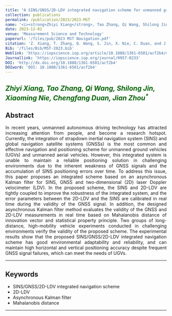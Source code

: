 ```yaml
---
title: "A SINS/GNSS/2D-LDV integrated navigation scheme for unmanned ground vehicles"
collection: publications
permalink: /publication/2023/2023-MST
name: '<i><strong>Zhiyi Xiang</strong>, Tao Zhang, Qi Wang, Shilong Jin, Xiaoming Nie, Chengfang Duan, Jian Zhou<sup>*</sup></i>'
date: 2023-12-01
venue: 'Measurement Science and Technology'
paperurl: '/files/pub/2023 MST Navigation.pdf'
citation: 'Z. Xiang, T. Zhang, Q. Wang, S. Jin, X. Nie, C. Duan, and J. Zhou, &quot;A SINS/GNSS/2D-LDV integrated navigation scheme for unmanned ground vehicles,&quot; <i>Meas. Sci. Technol</i>, vol. 34, no. 12, p. 125116, Dec. 2023.'
Bib: '/files/Bib/MST-2023.bib'
Weblink: 'https://iopscience.iop.org/article/10.1088/1361-6501/acf2b4/meta'
Journallink: 'https://iopscience.iop.org/journal/0957-0233'
DOI: 'http://dx.doi.org/10.1088/1361-6501/acf2b4'
DOIword: 'DOI: 10.1088/1361-6501/acf2b4'
---
```


<font color="#006400"><i><strong>Zhiyi Xiang</strong>, Tao Zhang, Qi Wang, Shilong Jin, Xiaoming Nie, Chengfang Duan, Jian Zhou<sup>*</sup></i></font>
------

**Abstract**
------
<p style="text-align:justify; text-justify:inter-ideograph;">
In recent years, unmanned autonomous driving technology has attracted increasing attention from people, and become a research hotspot. Currently, the integration of strapdown inertial navigation system (SINS) and global navigation satellite systems (GNSSs) is the most common and effective navigation and positioning scheme for unmanned ground vehicles (UGVs) and unmanned aerial vehicles. However, this integrated system is unable to maintain a reliable positioning solution in challenging environments due to the inherent weakness of GNSS signals and the accumulation of SINS positioning errors over time. To address this issue, this paper proposes an integrated scheme based on an asynchronous Kalman filter for SINS, GNSS and two-dimensional (2D) laser Doppler velocimeter (LDV). In the proposed scheme, the SINS and 2D-LDV are tightly coupled to improve the robustness of the integrated system, and the error parameters between the 2D-LDV and the SINS are calibrated in real time during the validity of the GNSS signal. In addition, the designed asynchronous Kalman filter method evaluates the validity of the GNSS and 2D-LDV measurements in real time based on Mahalanobis distance of innovation vector and statistical property principle. Two groups of long-distance, high-mobility vehicle experiments conducted in challenging environments verify the validity of the proposed scheme. The experimental results show that the proposed SINS/GNSS/2D-LDV integrated navigation scheme has good environmental adaptability and reliability, and can maintain high horizontal and vertical positioning accuracy despite frequent GNSS signal failures, which can meet the needs of UGVs.
</p>

------

**Keywords**
------
- SINS/GNSS/2D-LDV integrated navigation scheme
- 2D-LDV
- Asynchronous Kalman filter
- Mahalanobis distance

------